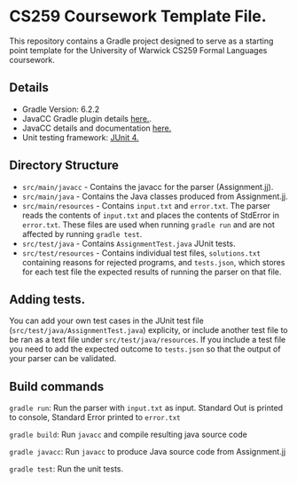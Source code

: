 # CS259 Coursework Template File.
This repository contains a Gradle project designed to serve as a starting point template for the University of Warwick CS259 Formal Languages coursework.

## Details
* Gradle Version: 6.2.2
* JavaCC Gradle plugin details [here.](https://github.com/IntershopCommunicationsAG/javacc-gradle-plugin).
* JavaCC details and documentation [here.](https://github.com/javacc/javacc)
* Unit testing framework: [JUnit 4.](https://junit.org/junit4/)
## Directory Structure
* `src/main/javacc` - Contains the javacc for the parser (Assignment.jj).
* `src/main/java` - Contains the Java classes produced from Assignment.jj.
* `src/main/resources` - Contains `input.txt` and `error.txt`. The parser reads the contents of `input.txt` and places the contents of StdError in `error.txt`. These files are used when running `gradle run` and are not affected by running `gradle test`.
* `src/test/java` - Contains `AssignmentTest.java` JUnit tests.
* `src/test/resources` - Contains individual test files, `solutions.txt` containing reasons for rejected programs, and `tests.json`, which stores for each test file the expected results of running the parser on that file.

## Adding tests.

You can add your own test cases in the JUnit test file (`src/test/java/AssignmentTest.java`) explicity, or include another test file to be ran as a text file under `src/test/java/resources`. If you include a test file you need to add the expected outcome to `tests.json` so that the output of your parser can be validated.

## Build commands
`gradle run`: Run the parser with `input.txt` as input. Standard Out is printed to console, Standard Error printed to `error.txt`

`gradle build`: Run `javacc` and compile resulting java source code

`gradle javacc`: Run `javacc` to produce Java source code from Assignment.jj

`gradle test`: Run the unit tests.
